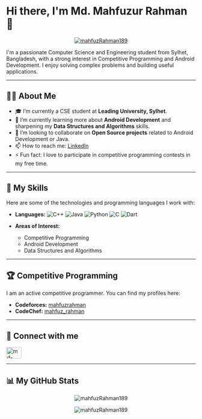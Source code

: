 # Hi there, I'm Md. Mahfuzur Rahman 👋

<p align="center">
  <a href="https://github.com/mahfuzRahman189">
    <img src="https://komarev.com/ghpvc/?username=mahfuzRahman189&label=Profile%20views&color=0e75b6&style=flat" alt="mahfuzRahman189" />
  </a>
</p>

I'm a passionate Computer Science and Engineering student from Sylhet, Bangladesh, with a strong interest in Competitive Programming and Android Development. I enjoy solving complex problems and building useful applications.

---

## 👨‍💻 About Me

* 🎓 I’m currently a CSE student at **Leading University, Sylhet**.
* 🌱 I’m currently learning more about **Android Development** and sharpening my **Data Structures and Algorithms** skills.
* 👯 I’m looking to collaborate on **Open Source projects** related to Android Development or Java.
* 📫 How to reach me: [LinkedIn](https://www.linkedin.com/in/md-mahfuzur-rahman-152747256/)
* ⚡ Fun fact: I love to participate in competitive programming contests in my free time.

---

## 🚀 My Skills

Here are some of the technologies and programming languages I work with:

* **Languages:**
    ![C++](https://img.shields.io/badge/c++-%2300599C.svg?style=for-the-badge&logo=c%2B%2B&logoColor=white)
    ![Java](https://img.shields.io/badge/java-%23ED8B00.svg?style=for-the-badge&logo=java&logoColor=white)
    ![Python](https://img.shields.io/badge/python-3670A0?style=for-the-badge&logo=python&logoColor=ffdd54)
    ![C](https://img.shields.io/badge/c-%2300599C.svg?style=for-the-badge&logo=c&logoColor=white)
    ![Dart](https://img.shields.io/badge/dart-%230175C2.svg?style=for-the-badge&logo=dart&logoColor=white)

* **Areas of Interest:**
    * Competitive Programming
    * Android Development
    * Data Structures and Algorithms

---

## 🏆 Competitive Programming

I am an active competitive programmer. You can find my profiles here:

* **Codeforces:** [mahfuzrahman](https://codeforces.com/profile/mahfuzrahman)
* **CodeChef:** [mahfuz_rahman](https://www.codechef.com/users/mahfuz_rahman)

---

## 🔗 Connect with me

<p align="left">
<a href="https://www.linkedin.com/in/md-mahfuzur-rahman-152747256/" target="blank"><img align="center" src="https://raw.githubusercontent.com/rahuldkjain/github-profile-readme-generator/master/src/images/icons/Social/linked-in-alt.svg" alt="md-mahfuzur-rahman-a4884622b" height="30" width="40" /></a>
</p>

---

## 📊 My GitHub Stats

<p align="center">
  <img align="center" src="https://github-readme-stats.vercel.app/api?username=mahfuzRahman189&show_icons=true&locale=en" alt="mahfuzRahman189" />
</p>
<p align="center">
  <img align="center" src="https://github-readme-streak-stats.herokuapp.com/?user=mahfuzRahman189&" alt="mahfuzRahman189" />
</p>
